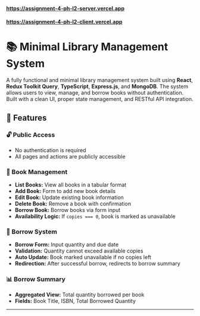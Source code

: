 #### https://assignment-4-ph-l2-server.vercel.app 
#### https://assignment-4-ph-l2-client.vercel.app 

# 📚 Minimal Library Management System

A fully functional and minimal library management system built using **React**, **Redux Toolkit Query**, **TypeScript**, **Express.js**, and **MongoDB**. The system allows users to view, manage, and borrow books without authentication. Built with a clean UI, proper state management, and RESTful API integration.

## 🌟 Features

### 🔓 Public Access
- No authentication is required
- All pages and actions are publicly accessible

### 📘 Book Management
- **List Books:** View all books in a tabular format
- **Add Book:** Form to add new book details
- **Edit Book:** Update existing book information
- **Delete Book:** Remove a book with confirmation
- **Borrow Book:** Borrow books via form input
- **Availability Logic:** If `copies === 0`, book is marked as unavailable

### 📗 Borrow System
- **Borrow Form:** Input quantity and due date
- **Validation:** Quantity cannot exceed available copies
- **Auto Update:** Book marked unavailable if no copies left
- **Redirection:** After successful borrow, redirects to borrow summary

### 📊 Borrow Summary
- **Aggregated View:** Total quantity borrowed per book
- **Fields:** Book Title, ISBN, Total Borrowed Quantity

---
